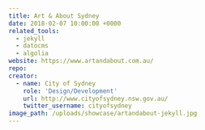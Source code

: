 ```yaml
---
title: Art & About Sydney
date: 2018-02-07 10:00:00 +0000
related_tools:
  - jekyll
  - datocms
  - algolia
website: https://www.artandabout.com.au/
repo:
creator:
  - name: City of Sydney
    role: 'Design/Development'
    url: http://www.cityofsydney.nsw.gov.au/
    twitter_username: cityofsydney
image_path: /uploads/showcase/artandabout-jekyll.jpg
---
```

